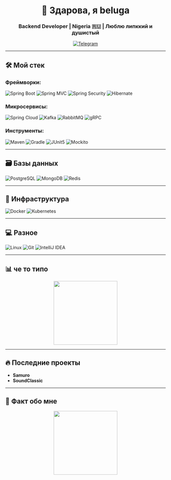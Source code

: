 <h1 align="center">👋 Здарова, я beluga</h1>
<h3 align="center">Backend Developer | Nigeria 🇷🇺 | Люблю липккий и душистый</h3>

<p align="center">
  <a href="https://t.me/G_R_G_H" target="_blank">
    <img src="https://img.shields.io/badge/Telegram-26A5E4?style=for-the-badge&logo=telegram&logoColor=white" alt="Telegram">
  </a>
</p>

---

## 🛠 Мой стек

### Фреймворки:
![Spring Boot](https://img.shields.io/badge/-Spring_Boot-6DB33F?logo=springboot&logoColor=white)
![Spring MVC](https://img.shields.io/badge/-Spring_MVC-6DB33F?logo=spring&logoColor=white)
![Spring Security](https://img.shields.io/badge/-Spring_Security-6DB33F?logo=springsecurity&logoColor=white)
![Hibernate](https://img.shields.io/badge/-Hibernate-59666C?logo=hibernate&logoColor=white)

### Микросервисы:
![Spring Cloud](https://img.shields.io/badge/-Spring_Cloud-6DB33F?logo=spring&logoColor=white)
![Kafka](https://img.shields.io/badge/-Apache_Kafka-231F20?logo=apachekafka)
![RabbitMQ](https://img.shields.io/badge/-RabbitMQ-FF6600?logo=rabbitmq&logoColor=white)
![gRPC](https://img.shields.io/badge/-gRPC-4285F4?logo=googlecloud&logoColor=white)

### Инструменты:
![Maven](https://img.shields.io/badge/-Apache_Maven-C71A36?logo=apachemaven&logoColor=white)
![Gradle](https://img.shields.io/badge/-Gradle-02303A?logo=gradle&logoColor=white)
![JUnit5](https://img.shields.io/badge/-JUnit5-25A162?logo=junit5&logoColor=white)
![Mockito](https://img.shields.io/badge/-Mockito-78A641?logo=java&logoColor=white)

---

## 🗃️ Базы данных
![PostgreSQL](https://img.shields.io/badge/-PostgreSQL-4169E1?logo=postgresql&logoColor=white)
![MongoDB](https://img.shields.io/badge/-MongoDB-47A248?logo=mongodb&logoColor=white)
![Redis](https://img.shields.io/badge/-Redis-DC382D?logo=redis&logoColor=white)

---

## 🐳 Инфраструктура
![Docker](https://img.shields.io/badge/-Docker-2496ED?logo=docker&logoColor=white)
![Kubernetes](https://img.shields.io/badge/-Kubernetes-326CE5?logo=kubernetes&logoColor=white)

---

## 💻 Разное
![Linux](https://img.shields.io/badge/-Linux-FCC624?logo=linux&logoColor=black)
![Git](https://img.shields.io/badge/-Git-F05032?logo=git&logoColor=white)
![IntelliJ IDEA](https://img.shields.io/badge/-IntelliJ_IDEA-000000?logo=intellijidea&logoColor=white)

---

## 📊 че то типо
<p align="center">
  <img src="https://i.pinimg.com/originals/fc/6e/26/fc6e26fa3c34bcd73d480f03656d21af.gif" width="200">
</p>

---

## 🔥 Последние проекты
- **Samuro**
- **SoundClassic**

---

## 💬 Факт обо мне
<p align="center">
  <img src="https://i.pinimg.com/originals/a6/2a/40/a62a405a180e9c5fdc3a3b88bc6c3220.gif" width="200">
</p>

